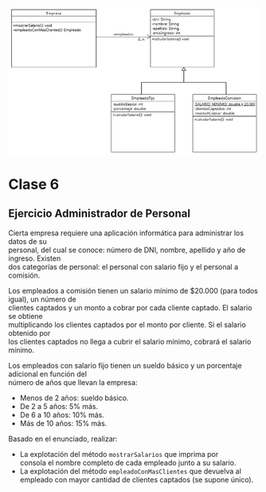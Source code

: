 ![](diagramas/diagrama-uml.png)

# Clase 6

## Ejercicio Administrador de Personal

Cierta empresa requiere una aplicación informática para administrar los datos de su  
personal, del cual se conoce: número de DNI, nombre, apellido y año de ingreso. Existen  
dos categorías de personal: el personal con salario fijo y el personal a comisión.

Los empleados a comisión tienen un salario mínimo de $20.000 (para todos igual), un número de  
clientes captados y un monto a cobrar por cada cliente captado. El salario se obtiene  
multiplicando los clientes captados por el monto por cliente. Si el salario obtenido por  
los clientes captados no llega a cubrir el salario mínimo, cobrará el salario mínimo.

Los empleados con salario fijo tienen un sueldo básico y un porcentaje adicional en función del  
número de años que llevan la empresa:
- Menos de 2 años: sueldo básico.
- De 2 a 5 años: 5% más.
- De 6 a 10 años: 10% más.
- Más de 10 años: 15% más.

Basado en el enunciado, realizar:
- La explotación del método `mostrarSalarios` que imprima por  
  consola el nombre completo de cada empleado junto a su salario.
- La explotación del método `empleadoConMasClientes` que devuelva al empleado con mayor cantidad de clientes captados (se supone único).
